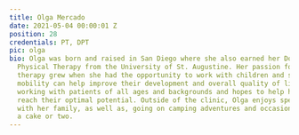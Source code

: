 ```yaml
---
title: Olga Mercado
date: 2021-05-04 00:00:01 Z
position: 28
credentials: PT, DPT
pic: olga
bio: Olga was born and raised in San Diego where she also earned her Doctorate of
  Physical Therapy from the University of St. Augustine. Her passion for physical
  therapy grew when she had the opportunity to work with children and seeing how functional
  mobility can help improve their development and overall quality of life. She enjoys
  working with patients of all ages and backgrounds and hopes to help her patients
  reach their optimal potential. Outside of the clinic, Olga enjoys spending time
  with her family, as well as, going on camping adventures and occasionally baking
  a cake or two.
---
```


